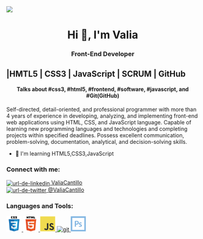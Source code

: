 <img src="https://github.com/ValiaCantillo/Valia24/blob/main/BANNER_VALIA resized.png" />
<!-- Generado con https://rahuldkjain.github.io/gh-profile-readme-generator/ -->
<h1 align="center">Hi 👋, I'm Valia</h1>
<h3 align="center">Front-End Developer </h3>
<h2>|HMTL5  | CSS3  | JavaScript  | SCRUM  | GitHub </h2>
<h4 align="center">Talks about #css3, #html5, #frontend, #software, #javascript, and #Git(GitHub)</h4>

<p>Self-directed, detail-oriented, and professional programmer with more than 4 years of experience in developing, analyzing, and implementing front-end web applications using HTML, CSS, and JavaScript language. Capable of learning new programming languages and technologies and completing projects within specified deadlines. Possess excellent communication, problem-solving, documentation, analytical, and decision-solving skills.</p>

- 🌱 I'm learning HTML5,CSS3,JavaScript

<h3 align="left">Connect with me:</h3>
<p align="left">
<a href="www.linkedin.com/in/valia-cantillo" target="blank"><img align="center" src="https://github.com/ValiaCantillo/ValiaCantillo/blob/main/linkedin.png" alt="url-de-linkedin" height="30" width="30" /> ValiaCantillo </a> <br>
<a href="https://twitter.com/CantilloValia" target="blank"><img align="center" src="https://github.com/ValiaCantillo/ValiaCantillo/blob/main/twitter.png" alt="url-de-twitter" height="30" width="30" /> @ValiaCantillo </a><br>
</p>

<h3 align="left">Languages and Tools:</h3>
<p align="left"> 
  <a href="https://www.w3schools.com/css/" target="_blank" rel="noreferrer"> <img src="https://raw.githubusercontent.com/devicons/devicon/master/icons/css3/css3-original-wordmark.svg" alt="css3" width="40" height="40"/> </a> 
  <a href="https://www.w3.org/html/" target="_blank" rel="noreferrer"> <img src="https://raw.githubusercontent.com/devicons/devicon/master/icons/html5/html5-original-wordmark.svg" alt="html5" width="40" height="40"/> </a>
  <a href="https://developer.mozilla.org/en-US/docs/Web/JavaScript" target="_blank" rel="noreferrer"> <img src="https://raw.githubusercontent.com/devicons/devicon/master/icons/javascript/javascript-original.svg" alt="javascript" width="40" height="40"/> </a>
<a href="https://git-scm.com/" target="_blank" rel="noreferrer"> <img src="https://www.vectorlogo.zone/logos/git-scm/git-scm-icon.svg" alt="git" width="40" height="40"/> </a>  
<a href="https://www.photoshop.com/en" target="_blank" rel="noreferrer"> <img src="https://raw.githubusercontent.com/devicons/devicon/master/icons/photoshop/photoshop-line.svg" alt="photoshop" width="40" height="40"/> </a> 
 </p>
